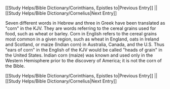 [[Study Helps/Bible Dictionary/Corinthians, Epistles to|Previous Entry]]  ||  [[Study Helps/Bible Dictionary/Cornelius|Next Entry]]

 Seven different words in Hebrew and three in Greek have been translated as "corn" in the KJV. They are words referring to the cereal grains used for food, such as wheat or barley. Corn in English refers to the cereal grains most common in a given region, such as wheat in England, oats in Ireland and Scotland, or maize (Indian corn) in Australia, Canada, and the U.S. Thus "ears of corn" in the English of the KJV would be called "heads of grain" in the United States. Indian corn (maize) was known and used only in the Western Hemisphere prior to the discovery of America; it is not the corn of the Bible.

[[Study Helps/Bible Dictionary/Corinthians, Epistles to|Previous Entry]]  ||  [[Study Helps/Bible Dictionary/Cornelius|Next Entry]]